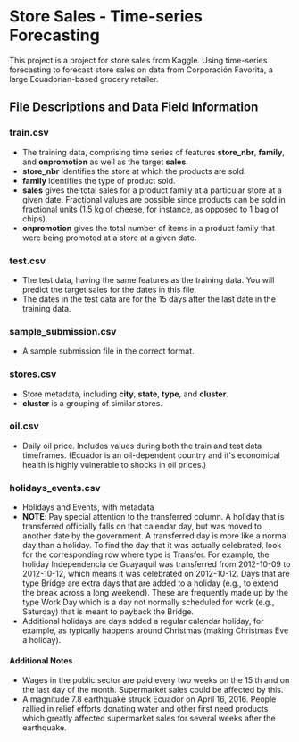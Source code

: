 # Store Sales - Time-series Forecasting

This project is a project for store sales from Kaggle. Using time-series forecasting to forecast store sales on data from Corporación Favorita, a large Ecuadorian-based grocery retailer.

## File Descriptions and Data Field Information

### train.csv
* The training data, comprising time series of features **store_nbr**, **family**, and **onpromotion** as well as the target **sales**.
* **store_nbr** identifies the store at which the products are sold.
* **family** identifies the type of product sold.
* **sales** gives the total sales for a product family at a particular store at a given date. Fractional values are possible since products can be sold in fractional units (1.5 kg of cheese, for instance, as opposed to 1 bag of chips).
* **onpromotion** gives the total number of items in a product family that were being promoted at a store at a given date.

### test.csv
* The test data, having the same features as the training data. You will predict the target sales for the dates in this file.
* The dates in the test data are for the 15 days after the last date in the training data.

### sample_submission.csv
* A sample submission file in the correct format.

### stores.csv
* Store metadata, including **city**, **state**, **type**, and **cluster**.
* **cluster** is a grouping of similar stores.

### oil.csv
* Daily oil price. Includes values during both the train and test data timeframes. (Ecuador is an oil-dependent country and it's economical health is highly vulnerable to shocks in oil prices.)

### holidays_events.csv
* Holidays and Events, with metadata
* **NOTE**: Pay special attention to the transferred column. A holiday that is transferred officially falls on that calendar day, but was moved to another date by the government. A transferred day is more like a normal day than a holiday. To find the day that it was actually celebrated, look for the corresponding row where type is Transfer. For example, the holiday Independencia de Guayaquil was transferred from 2012-10-09 to 2012-10-12, which means it was celebrated on 2012-10-12. Days that are type Bridge are extra days that are added to a holiday (e.g., to extend the break across a long weekend). These are frequently made up by the type Work Day which is a day not normally scheduled for work (e.g., Saturday) that is meant to payback the Bridge.
* Additional holidays are days added a regular calendar holiday, for example, as typically happens around Christmas (making Christmas Eve a holiday).

#### Additional Notes
* Wages in the public sector are paid every two weeks on the 15 th and on the last day of the month. Supermarket sales could be affected by this.
* A magnitude 7.8 earthquake struck Ecuador on April 16, 2016. People rallied in relief efforts donating water and other first need products which greatly affected supermarket sales for several weeks after the earthquake.